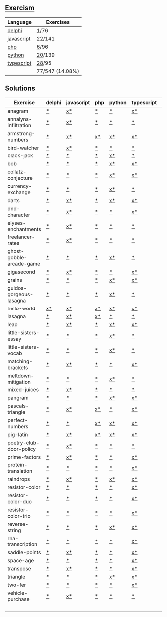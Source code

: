 ## [Exercism](https://exercism.org/tracks)

| Language | Exercises |
|  --- | --- |
| [delphi](https://exercism.org/tracks/delphi) | [1](./exercism/delphi)/76 |
| [javascript](https://exercism.org/tracks/javascript) | [22](./exercism/javascript)/141 |
| [php](https://exercism.org/tracks/php) | [6](./exercism/php)/96 |
| [python](https://exercism.org/tracks/python) | [20](./exercism/python)/139 |
| [typescript](https://exercism.org/tracks/typescript) | [28](./exercism/typescript)/95 |
| |77/547 (14.08%)

## Solutions

| Exercise | delphi | javascript | php | python | typescript | COUNT |
| --- | --- | --- | --- | --- | --- | --- |
| anagram | [*](https://exercism.org/tracks/delphi/exercises/anagram) | [x](./exercism/javascript/anagram)[*](https://exercism.org/tracks/javascript/exercises/anagram) | [*](https://exercism.org/tracks/php/exercises/anagram) | [*](https://exercism.org/tracks/python/exercises/anagram) | [x](./exercism/typescript/anagram)[*](https://exercism.org/tracks/typescript/exercises/anagram) | 2 |
| annalyns-infiltration | [*](https://exercism.org/tracks/delphi/exercises/annalyns-infiltration) | [x](./exercism/javascript/annalyns-infiltration)[*](https://exercism.org/tracks/javascript/exercises/annalyns-infiltration) | [*](https://exercism.org/tracks/php/exercises/annalyns-infiltration) | [*](https://exercism.org/tracks/python/exercises/annalyns-infiltration) | [*](https://exercism.org/tracks/typescript/exercises/annalyns-infiltration) | 1 |
| armstrong-numbers | [*](https://exercism.org/tracks/delphi/exercises/armstrong-numbers) | [x](./exercism/javascript/armstrong-numbers)[*](https://exercism.org/tracks/javascript/exercises/armstrong-numbers) | [x](./exercism/php/armstrong-numbers)[*](https://exercism.org/tracks/php/exercises/armstrong-numbers) | [x](./exercism/python/armstrong-numbers)[*](https://exercism.org/tracks/python/exercises/armstrong-numbers) | [x](./exercism/typescript/armstrong-numbers)[*](https://exercism.org/tracks/typescript/exercises/armstrong-numbers) | 4 |
| bird-watcher | [*](https://exercism.org/tracks/delphi/exercises/bird-watcher) | [x](./exercism/javascript/bird-watcher)[*](https://exercism.org/tracks/javascript/exercises/bird-watcher) | [*](https://exercism.org/tracks/php/exercises/bird-watcher) | [*](https://exercism.org/tracks/python/exercises/bird-watcher) | [*](https://exercism.org/tracks/typescript/exercises/bird-watcher) | 1 |
| black-jack | [*](https://exercism.org/tracks/delphi/exercises/black-jack) | [*](https://exercism.org/tracks/javascript/exercises/black-jack) | [*](https://exercism.org/tracks/php/exercises/black-jack) | [x](./exercism/python/black-jack)[*](https://exercism.org/tracks/python/exercises/black-jack) | [*](https://exercism.org/tracks/typescript/exercises/black-jack) | 1 |
| bob | [*](https://exercism.org/tracks/delphi/exercises/bob) | [*](https://exercism.org/tracks/javascript/exercises/bob) | [*](https://exercism.org/tracks/php/exercises/bob) | [x](./exercism/python/bob)[*](https://exercism.org/tracks/python/exercises/bob) | [x](./exercism/typescript/bob)[*](https://exercism.org/tracks/typescript/exercises/bob) | 2 |
| collatz-conjecture | [*](https://exercism.org/tracks/delphi/exercises/collatz-conjecture) | [*](https://exercism.org/tracks/javascript/exercises/collatz-conjecture) | [*](https://exercism.org/tracks/php/exercises/collatz-conjecture) | [x](./exercism/python/collatz-conjecture)[*](https://exercism.org/tracks/python/exercises/collatz-conjecture) | [x](./exercism/typescript/collatz-conjecture)[*](https://exercism.org/tracks/typescript/exercises/collatz-conjecture) | 2 |
| currency-exchange | [*](https://exercism.org/tracks/delphi/exercises/currency-exchange) | [*](https://exercism.org/tracks/javascript/exercises/currency-exchange) | [*](https://exercism.org/tracks/php/exercises/currency-exchange) | [x](./exercism/python/currency-exchange)[*](https://exercism.org/tracks/python/exercises/currency-exchange) | [*](https://exercism.org/tracks/typescript/exercises/currency-exchange) | 1 |
| darts | [*](https://exercism.org/tracks/delphi/exercises/darts) | [x](./exercism/javascript/darts)[*](https://exercism.org/tracks/javascript/exercises/darts) | [*](https://exercism.org/tracks/php/exercises/darts) | [x](./exercism/python/darts)[*](https://exercism.org/tracks/python/exercises/darts) | [x](./exercism/typescript/darts)[*](https://exercism.org/tracks/typescript/exercises/darts) | 3 |
| dnd-character | [*](https://exercism.org/tracks/delphi/exercises/dnd-character) | [x](./exercism/javascript/dnd-character)[*](https://exercism.org/tracks/javascript/exercises/dnd-character) | [*](https://exercism.org/tracks/php/exercises/dnd-character) | [*](https://exercism.org/tracks/python/exercises/dnd-character) | [x](./exercism/typescript/dnd-character)[*](https://exercism.org/tracks/typescript/exercises/dnd-character) | 2 |
| elyses-enchantments | [*](https://exercism.org/tracks/delphi/exercises/elyses-enchantments) | [x](./exercism/javascript/elyses-enchantments)[*](https://exercism.org/tracks/javascript/exercises/elyses-enchantments) | [*](https://exercism.org/tracks/php/exercises/elyses-enchantments) | [*](https://exercism.org/tracks/python/exercises/elyses-enchantments) | [*](https://exercism.org/tracks/typescript/exercises/elyses-enchantments) | 1 |
| freelancer-rates | [*](https://exercism.org/tracks/delphi/exercises/freelancer-rates) | [x](./exercism/javascript/freelancer-rates)[*](https://exercism.org/tracks/javascript/exercises/freelancer-rates) | [*](https://exercism.org/tracks/php/exercises/freelancer-rates) | [*](https://exercism.org/tracks/python/exercises/freelancer-rates) | [*](https://exercism.org/tracks/typescript/exercises/freelancer-rates) | 1 |
| ghost-gobble-arcade-game | [*](https://exercism.org/tracks/delphi/exercises/ghost-gobble-arcade-game) | [*](https://exercism.org/tracks/javascript/exercises/ghost-gobble-arcade-game) | [*](https://exercism.org/tracks/php/exercises/ghost-gobble-arcade-game) | [x](./exercism/python/ghost-gobble-arcade-game)[*](https://exercism.org/tracks/python/exercises/ghost-gobble-arcade-game) | [*](https://exercism.org/tracks/typescript/exercises/ghost-gobble-arcade-game) | 1 |
| gigasecond | [*](https://exercism.org/tracks/delphi/exercises/gigasecond) | [x](./exercism/javascript/gigasecond)[*](https://exercism.org/tracks/javascript/exercises/gigasecond) | [*](https://exercism.org/tracks/php/exercises/gigasecond) | [*](https://exercism.org/tracks/python/exercises/gigasecond) | [x](./exercism/typescript/gigasecond)[*](https://exercism.org/tracks/typescript/exercises/gigasecond) | 2 |
| grains | [*](https://exercism.org/tracks/delphi/exercises/grains) | [*](https://exercism.org/tracks/javascript/exercises/grains) | [*](https://exercism.org/tracks/php/exercises/grains) | [x](./exercism/python/grains)[*](https://exercism.org/tracks/python/exercises/grains) | [x](./exercism/typescript/grains)[*](https://exercism.org/tracks/typescript/exercises/grains) | 2 |
| guidos-gorgeous-lasagna | [*](https://exercism.org/tracks/delphi/exercises/guidos-gorgeous-lasagna) | [*](https://exercism.org/tracks/javascript/exercises/guidos-gorgeous-lasagna) | [*](https://exercism.org/tracks/php/exercises/guidos-gorgeous-lasagna) | [x](./exercism/python/guidos-gorgeous-lasagna)[*](https://exercism.org/tracks/python/exercises/guidos-gorgeous-lasagna) | [*](https://exercism.org/tracks/typescript/exercises/guidos-gorgeous-lasagna) | 1 |
| hello-world | [x](./exercism/delphi/hello-world)[*](https://exercism.org/tracks/delphi/exercises/hello-world) | [x](./exercism/javascript/hello-world)[*](https://exercism.org/tracks/javascript/exercises/hello-world) | [x](./exercism/php/hello-world)[*](https://exercism.org/tracks/php/exercises/hello-world) | [x](./exercism/python/hello-world)[*](https://exercism.org/tracks/python/exercises/hello-world) | [x](./exercism/typescript/hello-world)[*](https://exercism.org/tracks/typescript/exercises/hello-world) | 5 |
| lasagna | [*](https://exercism.org/tracks/delphi/exercises/lasagna) | [x](./exercism/javascript/lasagna)[*](https://exercism.org/tracks/javascript/exercises/lasagna) | [x](./exercism/php/lasagna)[*](https://exercism.org/tracks/php/exercises/lasagna) | [*](https://exercism.org/tracks/python/exercises/lasagna) | [*](https://exercism.org/tracks/typescript/exercises/lasagna) | 2 |
| leap | [*](https://exercism.org/tracks/delphi/exercises/leap) | [x](./exercism/javascript/leap)[*](https://exercism.org/tracks/javascript/exercises/leap) | [*](https://exercism.org/tracks/php/exercises/leap) | [x](./exercism/python/leap)[*](https://exercism.org/tracks/python/exercises/leap) | [x](./exercism/typescript/leap)[*](https://exercism.org/tracks/typescript/exercises/leap) | 3 |
| little-sisters-essay | [*](https://exercism.org/tracks/delphi/exercises/little-sisters-essay) | [*](https://exercism.org/tracks/javascript/exercises/little-sisters-essay) | [*](https://exercism.org/tracks/php/exercises/little-sisters-essay) | [x](./exercism/python/little-sisters-essay)[*](https://exercism.org/tracks/python/exercises/little-sisters-essay) | [*](https://exercism.org/tracks/typescript/exercises/little-sisters-essay) | 1 |
| little-sisters-vocab | [*](https://exercism.org/tracks/delphi/exercises/little-sisters-vocab) | [*](https://exercism.org/tracks/javascript/exercises/little-sisters-vocab) | [*](https://exercism.org/tracks/php/exercises/little-sisters-vocab) | [x](./exercism/python/little-sisters-vocab)[*](https://exercism.org/tracks/python/exercises/little-sisters-vocab) | [*](https://exercism.org/tracks/typescript/exercises/little-sisters-vocab) | 1 |
| matching-brackets | [*](https://exercism.org/tracks/delphi/exercises/matching-brackets) | [x](./exercism/javascript/matching-brackets)[*](https://exercism.org/tracks/javascript/exercises/matching-brackets) | [*](https://exercism.org/tracks/php/exercises/matching-brackets) | [*](https://exercism.org/tracks/python/exercises/matching-brackets) | [x](./exercism/typescript/matching-brackets)[*](https://exercism.org/tracks/typescript/exercises/matching-brackets) | 2 |
| meltdown-mitigation | [*](https://exercism.org/tracks/delphi/exercises/meltdown-mitigation) | [*](https://exercism.org/tracks/javascript/exercises/meltdown-mitigation) | [*](https://exercism.org/tracks/php/exercises/meltdown-mitigation) | [x](./exercism/python/meltdown-mitigation)[*](https://exercism.org/tracks/python/exercises/meltdown-mitigation) | [*](https://exercism.org/tracks/typescript/exercises/meltdown-mitigation) | 1 |
| mixed-juices | [*](https://exercism.org/tracks/delphi/exercises/mixed-juices) | [x](./exercism/javascript/mixed-juices)[*](https://exercism.org/tracks/javascript/exercises/mixed-juices) | [*](https://exercism.org/tracks/php/exercises/mixed-juices) | [*](https://exercism.org/tracks/python/exercises/mixed-juices) | [*](https://exercism.org/tracks/typescript/exercises/mixed-juices) | 1 |
| pangram | [*](https://exercism.org/tracks/delphi/exercises/pangram) | [*](https://exercism.org/tracks/javascript/exercises/pangram) | [*](https://exercism.org/tracks/php/exercises/pangram) | [x](./exercism/python/pangram)[*](https://exercism.org/tracks/python/exercises/pangram) | [x](./exercism/typescript/pangram)[*](https://exercism.org/tracks/typescript/exercises/pangram) | 2 |
| pascals-triangle | [*](https://exercism.org/tracks/delphi/exercises/pascals-triangle) | [x](./exercism/javascript/pascals-triangle)[*](https://exercism.org/tracks/javascript/exercises/pascals-triangle) | [x](./exercism/php/pascals-triangle)[*](https://exercism.org/tracks/php/exercises/pascals-triangle) | [*](https://exercism.org/tracks/python/exercises/pascals-triangle) | [x](./exercism/typescript/pascals-triangle)[*](https://exercism.org/tracks/typescript/exercises/pascals-triangle) | 3 |
| perfect-numbers | [*](https://exercism.org/tracks/delphi/exercises/perfect-numbers) | [*](https://exercism.org/tracks/javascript/exercises/perfect-numbers) | [x](./exercism/php/perfect-numbers)[*](https://exercism.org/tracks/php/exercises/perfect-numbers) | [x](./exercism/python/perfect-numbers)[*](https://exercism.org/tracks/python/exercises/perfect-numbers) | [x](./exercism/typescript/perfect-numbers)[*](https://exercism.org/tracks/typescript/exercises/perfect-numbers) | 3 |
| pig-latin | [*](https://exercism.org/tracks/delphi/exercises/pig-latin) | [x](./exercism/javascript/pig-latin)[*](https://exercism.org/tracks/javascript/exercises/pig-latin) | [x](./exercism/php/pig-latin)[*](https://exercism.org/tracks/php/exercises/pig-latin) | [x](./exercism/python/pig-latin)[*](https://exercism.org/tracks/python/exercises/pig-latin) | [x](./exercism/typescript/pig-latin)[*](https://exercism.org/tracks/typescript/exercises/pig-latin) | 4 |
| poetry-club-door-policy | [*](https://exercism.org/tracks/delphi/exercises/poetry-club-door-policy) | [x](./exercism/javascript/poetry-club-door-policy)[*](https://exercism.org/tracks/javascript/exercises/poetry-club-door-policy) | [*](https://exercism.org/tracks/php/exercises/poetry-club-door-policy) | [*](https://exercism.org/tracks/python/exercises/poetry-club-door-policy) | [*](https://exercism.org/tracks/typescript/exercises/poetry-club-door-policy) | 1 |
| prime-factors | [*](https://exercism.org/tracks/delphi/exercises/prime-factors) | [x](./exercism/javascript/prime-factors)[*](https://exercism.org/tracks/javascript/exercises/prime-factors) | [*](https://exercism.org/tracks/php/exercises/prime-factors) | [*](https://exercism.org/tracks/python/exercises/prime-factors) | [x](./exercism/typescript/prime-factors)[*](https://exercism.org/tracks/typescript/exercises/prime-factors) | 2 |
| protein-translation | [*](https://exercism.org/tracks/delphi/exercises/protein-translation) | [*](https://exercism.org/tracks/javascript/exercises/protein-translation) | [*](https://exercism.org/tracks/php/exercises/protein-translation) | [*](https://exercism.org/tracks/python/exercises/protein-translation) | [x](./exercism/typescript/protein-translation)[*](https://exercism.org/tracks/typescript/exercises/protein-translation) | 1 |
| raindrops | [*](https://exercism.org/tracks/delphi/exercises/raindrops) | [x](./exercism/javascript/raindrops)[*](https://exercism.org/tracks/javascript/exercises/raindrops) | [*](https://exercism.org/tracks/php/exercises/raindrops) | [x](./exercism/python/raindrops)[*](https://exercism.org/tracks/python/exercises/raindrops) | [x](./exercism/typescript/raindrops)[*](https://exercism.org/tracks/typescript/exercises/raindrops) | 3 |
| resistor-color | [*](https://exercism.org/tracks/delphi/exercises/resistor-color) | [*](https://exercism.org/tracks/javascript/exercises/resistor-color) | [*](https://exercism.org/tracks/php/exercises/resistor-color) | [*](https://exercism.org/tracks/python/exercises/resistor-color) | [x](./exercism/typescript/resistor-color)[*](https://exercism.org/tracks/typescript/exercises/resistor-color) | 1 |
| resistor-color-duo | [*](https://exercism.org/tracks/delphi/exercises/resistor-color-duo) | [*](https://exercism.org/tracks/javascript/exercises/resistor-color-duo) | [*](https://exercism.org/tracks/php/exercises/resistor-color-duo) | [*](https://exercism.org/tracks/python/exercises/resistor-color-duo) | [x](./exercism/typescript/resistor-color-duo)[*](https://exercism.org/tracks/typescript/exercises/resistor-color-duo) | 1 |
| resistor-color-trio | [*](https://exercism.org/tracks/delphi/exercises/resistor-color-trio) | [*](https://exercism.org/tracks/javascript/exercises/resistor-color-trio) | [*](https://exercism.org/tracks/php/exercises/resistor-color-trio) | [*](https://exercism.org/tracks/python/exercises/resistor-color-trio) | [x](./exercism/typescript/resistor-color-trio)[*](https://exercism.org/tracks/typescript/exercises/resistor-color-trio) | 1 |
| reverse-string | [*](https://exercism.org/tracks/delphi/exercises/reverse-string) | [*](https://exercism.org/tracks/javascript/exercises/reverse-string) | [*](https://exercism.org/tracks/php/exercises/reverse-string) | [x](./exercism/python/reverse-string)[*](https://exercism.org/tracks/python/exercises/reverse-string) | [x](./exercism/typescript/reverse-string)[*](https://exercism.org/tracks/typescript/exercises/reverse-string) | 2 |
| rna-transcription | [*](https://exercism.org/tracks/delphi/exercises/rna-transcription) | [*](https://exercism.org/tracks/javascript/exercises/rna-transcription) | [*](https://exercism.org/tracks/php/exercises/rna-transcription) | [*](https://exercism.org/tracks/python/exercises/rna-transcription) | [x](./exercism/typescript/rna-transcription)[*](https://exercism.org/tracks/typescript/exercises/rna-transcription) | 1 |
| saddle-points | [*](https://exercism.org/tracks/delphi/exercises/saddle-points) | [x](./exercism/javascript/saddle-points)[*](https://exercism.org/tracks/javascript/exercises/saddle-points) | [*](https://exercism.org/tracks/php/exercises/saddle-points) | [*](https://exercism.org/tracks/python/exercises/saddle-points) | [x](./exercism/typescript/saddle-points)[*](https://exercism.org/tracks/typescript/exercises/saddle-points) | 2 |
| space-age | [*](https://exercism.org/tracks/delphi/exercises/space-age) | [*](https://exercism.org/tracks/javascript/exercises/space-age) | [*](https://exercism.org/tracks/php/exercises/space-age) | [*](https://exercism.org/tracks/python/exercises/space-age) | [x](./exercism/typescript/space-age)[*](https://exercism.org/tracks/typescript/exercises/space-age) | 1 |
| transpose | [*](https://exercism.org/tracks/delphi/exercises/transpose) | [x](./exercism/javascript/transpose)[*](https://exercism.org/tracks/javascript/exercises/transpose) | [*](https://exercism.org/tracks/php/exercises/transpose) | [*](https://exercism.org/tracks/python/exercises/transpose) | [x](./exercism/typescript/transpose)[*](https://exercism.org/tracks/typescript/exercises/transpose) | 2 |
| triangle | [*](https://exercism.org/tracks/delphi/exercises/triangle) | [*](https://exercism.org/tracks/javascript/exercises/triangle) | [*](https://exercism.org/tracks/php/exercises/triangle) | [x](./exercism/python/triangle)[*](https://exercism.org/tracks/python/exercises/triangle) | [x](./exercism/typescript/triangle)[*](https://exercism.org/tracks/typescript/exercises/triangle) | 2 |
| two-fer | [*](https://exercism.org/tracks/delphi/exercises/two-fer) | [*](https://exercism.org/tracks/javascript/exercises/two-fer) | [*](https://exercism.org/tracks/php/exercises/two-fer) | [*](https://exercism.org/tracks/python/exercises/two-fer) | [x](./exercism/typescript/two-fer)[*](https://exercism.org/tracks/typescript/exercises/two-fer) | 1 |
| vehicle-purchase | [*](https://exercism.org/tracks/delphi/exercises/vehicle-purchase) | [x](./exercism/javascript/vehicle-purchase)[*](https://exercism.org/tracks/javascript/exercises/vehicle-purchase) | [*](https://exercism.org/tracks/php/exercises/vehicle-purchase) | [*](https://exercism.org/tracks/python/exercises/vehicle-purchase) | [*](https://exercism.org/tracks/typescript/exercises/vehicle-purchase) | 1 |
|  |  |  |  |  |  |  77 |

